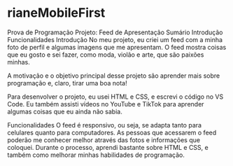 # rianeMobileFirst
Prova de Programação
Projeto: Feed de Apresentação
Sumário
Introdução
Funcionalidades
Introdução
No meu projeto, eu criei um feed com a minha foto de perfil e algumas imagens que me apresentam. O feed mostra coisas que eu gosto e sei fazer, como moda, violão e arte, que são paixões minhas.

A motivação e o objetivo principal desse projeto são aprender mais sobre programação e, claro, tirar uma boa nota!

Para desenvolver o projeto, eu usei HTML e CSS, e escrevi o código no VS Code. Eu também assisti vídeos no YouTube e TikTok para aprender algumas coisas que eu ainda não sabia.

Funcionalidades
O feed é responsivo, ou seja, se adapta tanto para celulares quanto para computadores.
As pessoas que acessarem o feed poderão me conhecer melhor através das fotos e informações que coloquei.
Durante o processo, aprendi bastante sobre HTML e CSS, e também como melhorar minhas habilidades de programação.
